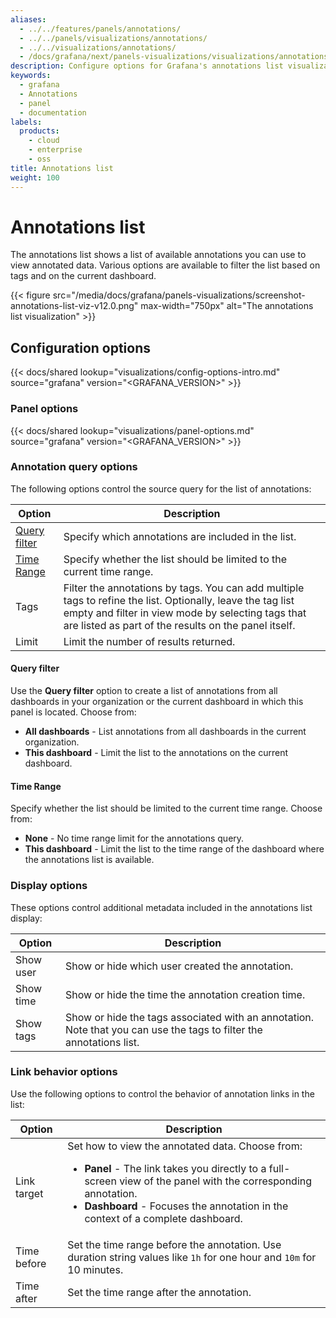 ```yaml
---
aliases:
  - ../../features/panels/annotations/
  - ../../panels/visualizations/annotations/
  - ../../visualizations/annotations/
  - /docs/grafana/next/panels-visualizations/visualizations/annotations/
description: Configure options for Grafana's annotations list visualization
keywords:
  - grafana
  - Annotations
  - panel
  - documentation
labels:
  products:
    - cloud
    - enterprise
    - oss
title: Annotations list
weight: 100
---
```


# Annotations list

The annotations list shows a list of available annotations you can use to view annotated data. Various options are available to filter the list based on tags and on the current dashboard.

{{< figure src="/media/docs/grafana/panels-visualizations/screenshot-annotations-list-viz-v12.0.png" max-width="750px" alt="The annotations list visualization" >}}

## Configuration options

{{< docs/shared lookup="visualizations/config-options-intro.md" source="grafana" version="<GRAFANA_VERSION>" >}}

### Panel options

{{< docs/shared lookup="visualizations/panel-options.md" source="grafana" version="<GRAFANA_VERSION>" >}}

### Annotation query options

The following options control the source query for the list of annotations:

<!-- prettier-ignore-start -->

| Option     | Description                                                                                               |
| ---------- | --------------------------------------------------------------------------------------------------------- |
| [Query filter](#query-filter) | Specify which annotations are included in the list.  |
| [Time Range](#time-range) | Specify whether the list should be limited to the current time range. |
| Tags | Filter the annotations by tags. You can add multiple tags to refine the list. Optionally, leave the tag list empty and filter in view mode by selecting tags that are listed as part of the results on the panel itself. |
| Limit | Limit the number of results returned. |

<!-- prettier-ignore-end -->

#### Query filter

Use the **Query filter** option to create a list of annotations from all dashboards in your organization or the current dashboard in which this panel is located.
Choose from:

- **All dashboards** - List annotations from all dashboards in the current organization.
- **This dashboard** - Limit the list to the annotations on the current dashboard.

#### Time Range

Specify whether the list should be limited to the current time range.
Choose from:

- **None** - No time range limit for the annotations query.
- **This dashboard** - Limit the list to the time range of the dashboard where the annotations list is available.

### Display options

These options control additional metadata included in the annotations list display:

<!-- prettier-ignore-start -->

| Option     | Description                                                                                               |
| ---------- | --------------------------------------------------------------------------------------------------------- |
| Show user | Show or hide which user created the annotation.  |
| Show time | Show or hide the time the annotation creation time. |
| Show tags | Show or hide the tags associated with an annotation. Note that you can use the tags to filter the annotations list. |

<!-- prettier-ignore-end -->

### Link behavior options

Use the following options to control the behavior of annotation links in the list:

<!-- prettier-ignore-start -->

| Option     | Description                                                                                               |
| ---------- | --------------------------------------------------------------------------------------------------------- |
| Link target | Set how to view the annotated data. Choose from:<ul><li>**Panel** - The link takes you directly to a full-screen view of the panel with the corresponding annotation.</li><li>**Dashboard** - Focuses the annotation in the context of a complete dashboard.</li></ul> |
| Time before | Set the time range before the annotation. Use duration string values like `1h` for one hour and `10m` for 10 minutes. |
| Time after | Set the time range after the annotation. |

<!-- prettier-ignore-end -->
